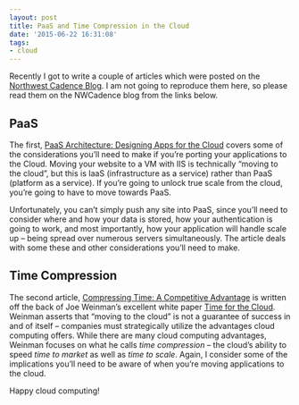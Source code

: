 ```yaml
---
layout: post
title: PaaS and Time Compression in the Cloud
date: '2015-06-22 16:31:08'
tags:
- cloud
---
```


Recently I got to write a couple of articles which were posted on the [Northwest Cadence Blog](http://blog.nwcadence.com/). I am not going to reproduce them here, so please read them on the NWCadence blog from the links below.

## PaaS

The first, [PaaS Architecture: Designing Apps for the Cloud](http://blog.nwcadence.com/paas-architecture-designing-for-the-cloud/) covers some of the considerations you’ll need to make if you’re porting your applications to the Cloud. Moving your website to a VM with IIS is technically “moving to the cloud”, but this is IaaS (infrastructure as a service) rather than PaaS (platform as a service). If you’re going to unlock true scale from the cloud, you’re going to have to move towards PaaS.

Unfortunately, you can’t simply push any site into PaaS, since you’ll need to consider where and how your data is stored, how your authentication is going to work, and most importantly, how your application will handle scale up – being spread over numerous servers simultaneously. The article deals with some these and other considerations you’ll need to make.

## Time Compression

The second article, [Compressing Time: A Competitive Advantage](http://blog.nwcadence.com/compressing-time-a-competitive-advantage/) is written off the back of Joe Weinman’s excellent white paper [Time for the Cloud](https://azureinfo.microsoft.com/rs/microsoftdemandcenter/images/EN-CNTNT-Whitepaper-Timeforthecloud.pdf?mkt_tok=3RkMMJWWfF9wsRokuKvKZKXonjHpfsX97%2BUsXa%2BwlMI%2F0ER3fOvrPUfGjI4CTcFlI%2BSLDwEYGJlv6SgFS7XCMadx37gOUxM%3D). Weinman asserts that “moving to the cloud” is not a guarantee of success in and of itself – companies must strategically utilize the advantages cloud computing offers. While there are many cloud computing advantages, Weinman focuses on what he calls _time compression_ – the cloud’s ability to speed _time to market_ as well as _time to scale_. Again, I consider some of the implications you’ll need to be aware of when you’re moving applications to the cloud.

Happy cloud computing!

